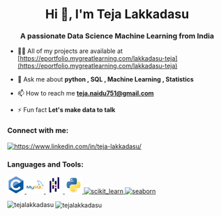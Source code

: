 <h1 align="center">Hi 👋, I'm Teja Lakkadasu</h1>
<h3 align="center">A passionate Data Science Machine Learning from India</h3>

- 👨‍💻 All of my projects are available at [https://eportfolio.mygreatlearning.com/lakkadasu-teja](https://eportfolio.mygreatlearning.com/lakkadasu-teja)

- 💬 Ask me about **python , SQL , Machine Learning , Statistics**

- 📫 How to reach me **teja.naidu751@gmail.com**

- ⚡ Fun fact **Let's make data to talk**

<h3 align="left">Connect with me:</h3>
<p align="left">
<a href="https://linkedin.com/in/https://www.linkedin.com/in/teja-lakkadasu/" target="blank"><img align="center" src="https://raw.githubusercontent.com/rahuldkjain/github-profile-readme-generator/master/src/images/icons/Social/linked-in-alt.svg" alt="https://www.linkedin.com/in/teja-lakkadasu/" height="30" width="40" /></a>
</p>

<h3 align="left">Languages and Tools:</h3>
<p align="left"> <a href="https://www.cprogramming.com/" target="_blank" rel="noreferrer"> <img src="https://raw.githubusercontent.com/devicons/devicon/master/icons/c/c-original.svg" alt="c" width="40" height="40"/> </a> <a href="https://www.mysql.com/" target="_blank" rel="noreferrer"> <img src="https://raw.githubusercontent.com/devicons/devicon/master/icons/mysql/mysql-original-wordmark.svg" alt="mysql" width="40" height="40"/> </a> <a href="https://pandas.pydata.org/" target="_blank" rel="noreferrer"> <img src="https://raw.githubusercontent.com/devicons/devicon/2ae2a900d2f041da66e950e4d48052658d850630/icons/pandas/pandas-original.svg" alt="pandas" width="40" height="40"/> </a> <a href="https://www.python.org" target="_blank" rel="noreferrer"> <img src="https://raw.githubusercontent.com/devicons/devicon/master/icons/python/python-original.svg" alt="python" width="40" height="40"/> </a> <a href="https://scikit-learn.org/" target="_blank" rel="noreferrer"> <img src="https://upload.wikimedia.org/wikipedia/commons/0/05/Scikit_learn_logo_small.svg" alt="scikit_learn" width="40" height="40"/> </a> <a href="https://seaborn.pydata.org/" target="_blank" rel="noreferrer"> <img src="https://seaborn.pydata.org/_images/logo-mark-lightbg.svg" alt="seaborn" width="40" height="40"/> </a> </p>

<p><img align="left" src="https://github-readme-stats.vercel.app/api/top-langs?username=tejalakkadasu&show_icons=true&locale=en&layout=compact" alt="tejalakkadasu" /></p>

<p>&nbsp;<img align="center" src="https://github-readme-stats.vercel.app/api?username=tejalakkadasu&show_icons=true&locale=en" alt="tejalakkadasu" /></p>

